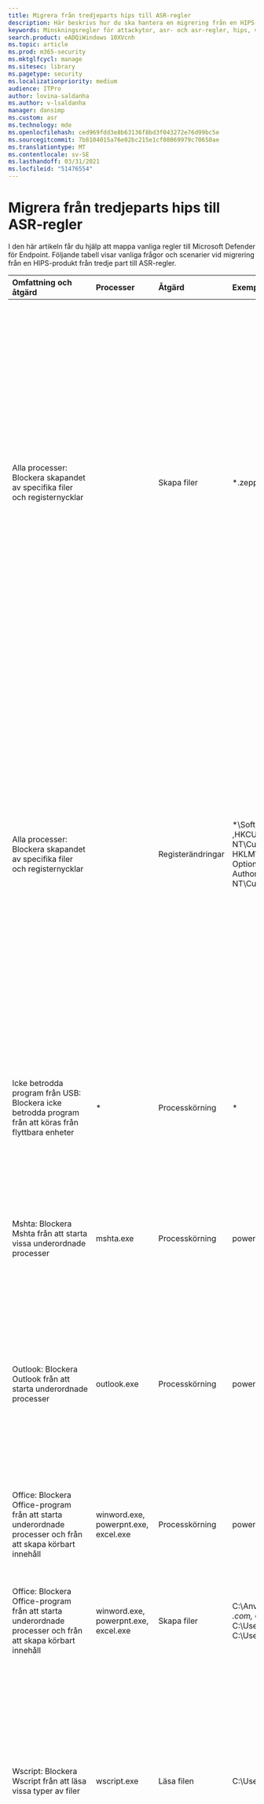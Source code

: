 ```yaml
---
title: Migrera från tredjeparts hips till ASR-regler
description: Här beskrivs hur du ska hantera en migrering från en HIPS-lösning (Host Intrusion Prevention System) från tredje part till ASR-regler.
keywords: Minskningsregler för attackytor, asr- och asr-regler, hips, värdskyddssystem mot intrång, skyddsregler, anti-sårbarhet, antiexploit, sårbarhet, skydd mot virus, Microsoft Defender för slutpunkt, Microsoft Defender ATP
search.product: eADQiWindows 10XVcnh
ms.topic: article
ms.prod: m365-security
ms.mktglfcycl: manage
ms.sitesec: library
ms.pagetype: security
ms.localizationpriority: medium
audience: ITPro
author: lovina-saldanha
ms.author: v-lsaldanha
manager: dansimp
ms.custom: asr
ms.technology: mde
ms.openlocfilehash: ced969fdd3e8b63136f8bd3f043272e76d99bc5e
ms.sourcegitcommit: 7b8104015a76e02bc215e1cf08069979c70650ae
ms.translationtype: MT
ms.contentlocale: sv-SE
ms.lasthandoff: 03/31/2021
ms.locfileid: "51476554"
---
```

# <a name="migrating-from-a-third-party-hips-to-asr-rules"></a>Migrera från tredjeparts hips till ASR-regler

I den här artikeln får du hjälp att mappa vanliga regler till Microsoft Defender för Endpoint. Följande tabell visar vanliga frågor och scenarier vid migrering från en HIPS-produkt från tredje part till ASR-regler.

|Omfattning och åtgärd|Processer|Åtgärd|Exempel på filer/mappar, registernycklar/värden, processer, tjänster|Regler för att minska attackytan|Andra rekommenderade funktioner|
|:--|:--|:--|:--|:--|:--|
|Alla processer: Blockera skapandet av specifika filer och registernycklar||Skapa filer|*.zeppel, *.odin, *.locky, *.jaff, *.lukitus, *.wnry, *.krab|ASR-regler blockerar attacktekniker och inte indikatorerna på kompromettering (IOC). Att blockera ett specifikt filtillägg är inte alltid praktiskt, eftersom det inte hindrar en enhet från att kompromettera. Det endast delvis överlappar en attack tills attacker skapar en ny typ av förlängning för nyttolasten.|Vi rekommenderar att du har Microsoft Defender AV aktiverat, tillsammans med molnskydds- och funktionsanalys. Vi rekommenderar att du använder andra skydd mot utpressningstrojaner, till exempel ASR-regeln "Använd avancerat skydd mot utpressningstrojaner". Detta ger bättre skydd mot utpressningstrojaner. Dessutom övervakas flera av dessa registernycklar av Microsoft Defender för Endpoint, till exempel ASEP-tekniker som utlöser specifika aviseringar. De registernycklar som används kräver minst lokal administratör eller behörigheter för betrodd installationsprogram för att kunna ändras. Vi rekommenderar att du använder en låst miljö, med lägsta administrativa konton eller rättigheter. Andra systemkonfigurationer kan aktiveras, bland annat "Disable SeDebug for non-required roles" (inaktivera Felsökning för icke-obligatoriska roller) som är en del av våra bredare säkerhetsrekommendationer.|
|Alla processer: Blockera skapandet av specifika filer och registernycklar||Registerändringar|*\Software \* ,HKCU\Environment\UserInitMprLogonScript,HKLM\SOFTWARE\Microsoft\Windows NT\CurrentVersion\Accessibility\ATs \* \StartExe, HKLM\SOFTWARE\Microsoft\Windows NT\CurrentVersion\Image File Execution Options \* \Debugger,HKEY_CURRENT_USER\Software\Microsoft\HtmlHelp Author\location,HKLM\SOFTWARE\Microsoft\Windows NT\CurrentVersion\SilentProcessExit \* \MonitorProcess|ASR-regler blockerar attacktekniker och inte indikatorerna på kompromettering (IOC). Att blockera ett specifikt filtillägg är inte alltid praktiskt, eftersom det inte hindrar en enhet från att kompromettera. Det endast delvis överlappar en attack tills attacker skapar en ny typ av förlängning för nyttolasten.|Vi rekommenderar att du har Microsoft Defender AV aktiverat, tillsammans med molnskydds- och funktionsanalys. Vi rekommenderar att du använder ytterligare skydd mot utpressningstrojaner, till exempel ASR-regeln "Använd avancerat skydd mot utpressningstrojaner". Detta ger bättre skydd mot utpressningstrojaner. Dessutom övervakas flera av dessa registernycklar av Microsoft Defender för Endpoint, till exempel ASEP-tekniker som utlöser specifika aviseringar. Dessutom måste de registernycklar som används ha minst lokal administratörsbehörighet eller behörigheten för ett betrott installationsprogram för att kunna ändras. Vi rekommenderar att du använder en låst miljö, med lägsta administrativa konton eller rättigheter. Andra systemkonfigurationer kan aktiveras, bland annat "Disable SeDebug for non-required roles" (inaktivera Felsökning för icke-obligatoriska roller) som är en del av våra bredare säkerhetsrekommendationer.|
|Icke betrodda program från USB: Blockera icke betrodda program från att köras från flyttbara enheter|*|Processkörning|*|ASR-regler har en inbyggd regel för att förhindra lanseringen av icke betrodda och osignerade program från flyttbara enheter: "Blockera icke betrodda och osignerade processer som körs från USB", GUID "b2b3f03d-6a65-4f7b-a9c7-1c7ef74a9ba4".|Utforska ytterligare kontroller för USB-enheter och andra flyttbara medium med hjälp av Microsoft Defender för Endpoint: Styra USB-enheter och andra flyttbara medium med hjälp av [Microsoft Defender för Slutpunkt.](https://docs.microsoft.com/windows/security/threat-protection/device-control/control-usb-devices-using-intune) |
|Mshta: Blockera Mshta från att starta vissa underordnade processer|mshta.exe|Processkörning|powershell.exe, cmd.exe, regsvr32.exe|ASR-reglerna innehåller inte någon särskild regel för att förhindra att underordnade processer "mshta.exe". Den här kontrollen ligger inom ramen för Sårbarhetsskydd eller Windows Defender-programkontroll.|Aktivera Programkontroll i Windows Defender för att mshta.exe att inte köras helt och hållet. Om din organisation kräver "mshta.exe" för verksamhetsspecifika appar konfigurerar du en specifik regel för sårbarhetsskydd i Windows Defender för att förhindra att mshta.exe startar underordnade processer.|
|Outlook: Blockera Outlook från att starta underordnade processer|outlook.exe|Processkörning|powershell.exe|ASR-regler har en inbyggd regel för att förhindra att Office-kommunikationsappar (Outlook, Skype och Teams) startar underordnade processer: "Blockera Office-kommunikationsprogram från att skapa underordnade processer", GUID "26190899-1602-49e8-8b27-eb1d0a1ce869".|Vi rekommenderar att du aktiverar begränsat språkläge i PowerShell för att minimera attackytan från PowerShell.|
|Office: Blockera Office-program från att starta underordnade processer och från att skapa körbart innehåll|winword.exe, powerpnt.exe, excel.exe|Processkörning|powershell.exe, cmd.exe, wscript.exe, mshta.exe, EQNEDT32.EXE, regsrv32.exe|ASR-regler har en inbyggd regel som hindrar Office-appar från att starta underordnade processer: "Blockera alla Office-program från att skapa underordnade processer", GUID "D4F940AB-401B-4EFC-AADC-AD5F3C50688A".|Uppgift saknas|
|Office: Blockera Office-program från att starta underordnade processer och från att skapa körbart innehåll|winword.exe, powerpnt.exe, excel.exe|Skapa filer|C:\Användare \* \AppData \* *\* .exe, C:\ProgramData \** \* .exe, C:\ProgramData \* *\* .com, C:\Users \* AppData\Local\Temp \** \* .com, C:\Users \* *\Downloads \** \* .exe, C:\Users \* \AppData \* *\* .scf, C:\ProgramData \** \* .scf, C:\Users\Public \* .exe, C:\Users \* \Desktop \* * \* .exe|Uppgift saknas|
|Wscript: Blockera Wscript från att läsa vissa typer av filer|wscript.exe|Läsa filen|C:\Users \* \AppData \* *\* .js*, C:\Users \* \Downloads \* *\* .js*|På grund av tillförlitlighets- och prestandaproblem har ASR-regler inte möjlighet att förhindra att en viss process läser en viss skriptfiltyp. Vi har en regel för att förhindra attackvektorer som kan komma från dessa scenarier. Regelnamnet är "Blockera JavaScript eller VBScript från att starta hämtat körbart innehåll" (GUID "D3E037E1-3EB8-44C8-A917-5792794759) "Blockera körning av potentiellt oönskade skript" (GUID " 5BEB7EFE-FD9A-4556-801D-275E5FFC04CC")|Även om det finns specifika ASR-regler som minimerar vissa attackvektorer i dessa scenarier är det viktigt att nämna att AV som standard kan kontrollera skript (PowerShell, Windows Script Host, JavaScript, VBScript med mera) i realtid, via AMSI (Antimalware Scan Interface). Mer information finns här: [Amsi (Antimalware Scan Interface).](https://docs.microsoft.com/windows/win32/amsi/antimalware-scan-interface-portal) |
|Adobe Acrobat: Blockera lansering av underordnade processer|AcroRd32.exe, Acrobat.exe|Processkörning|cmd.exe, powershell.exe, wscript.exe|ASR-regler tillåter att Adobe Reader inte startar underordnade processer. Regelnamnet är "Blockera Adobe Reader från att skapa underordnade processer", GUID "7674ba52-37eb-4a4f-a9a1-f0f9a1619a2c".|Uppgift saknas|
|CertUtil: Blockera nedladdning eller skapande av körbart innehåll|certutil.exe|Skapa filer|*.exe|ASR-reglerna stöder inte dessa scenarier eftersom de är en del av Microsoft Defender Antivirus Protection.|Microsoft Defender AV förhindrar Att CertUtil skapar eller laddar ned körbart innehåll.|
|Alla processer: Blockera processer från att stoppa kritiska systemkomponenter|*|Avtalsavslut|MsSense.exe, MsMpEng.exe, NisSrv.exe, svchost.exe*, services.exe, csrss.exe, smss.exe, wininit.exe med mera.|ASR-reglerna stöder inte dessa scenarier eftersom de skyddas med inbyggda säkerhetsskydd i Windows 10.|ELAM (early launch AntiMalware), PPL (Protection Process Light), PPL AntiMalware Light och System Guard.|
|Specifika processer: Blockera specifikt processförsök för lansering|"Namnge din process"|Processkörning|tor.exe, bittorrent.exe, cmd.exe, powershell.exe med mera.|Generellt sett är INTE ASR-reglerna utformade att fungera som programhanterare.|För att förhindra att användare startar specifika processer eller program rekommenderas du att använda Windows Defender-programkontrollen. Microsoft Defender för slutpunktsfiler och certifikatindikatorer kan användas i ett scenario med incidentsvar (ska inte ses som en programkontrollmekanism).|
|Alla processer: Blockera obehöriga ändringar i MDATP AV-konfigurationer|*|Registerändringar|HKLM\SOFTWARE\Policies\Microsoft\Windows Defender\DisableAntiSpyware, HKLM\SOFTWARE\Policies\Microsoft\Windows Defender\Policy Manager\AllowRealTimeMonitoring osv.|ASR-reglerna omfattar inte dessa typer av scenarier eftersom de är en del av det inbyggda skyddet för Microsoft Defender för Slutpunkt.|Manipuleringsskydd (opt-in, hanteras från Intune) förhindrar obehöriga ändringar av DisableAntiVirus, DisableAntiSpyware, DisableRealtimeMonitoring, DisableOnAccessProtection, DisableBehaviorMonitoring och DisableIOAVProtection-registernycklar (med mera). |



Se även

- [Vanliga frågor och svar för minskning av attackytan](attack-surface-reduction-faq.md)
- [Aktivera regler för minskning av attackytan](enable-attack-surface-reduction.md)
- [Utvärdera regler för minskning av attackytan](evaluate-attack-surface-reduction.md)
